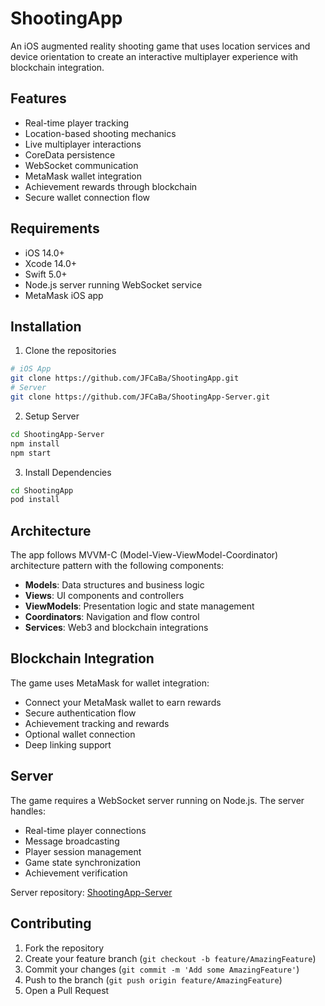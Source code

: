 # ShootingApp
An iOS augmented reality shooting game that uses location services and device orientation to create an interactive multiplayer experience with blockchain integration.

## Features
- Real-time player tracking
- Location-based shooting mechanics
- Live multiplayer interactions
- CoreData persistence
- WebSocket communication
- MetaMask wallet integration
- Achievement rewards through blockchain
- Secure wallet connection flow

## Requirements
- iOS 14.0+
- Xcode 14.0+
- Swift 5.0+
- Node.js server running WebSocket service
- MetaMask iOS app

## Installation
1. Clone the repositories
```bash
# iOS App
git clone https://github.com/JFCaBa/ShootingApp.git
# Server
git clone https://github.com/JFCaBa/ShootingApp-Server.git
```

2. Setup Server
```bash
cd ShootingApp-Server
npm install
npm start
```

3. Install Dependencies
```bash
cd ShootingApp
pod install
```

## Architecture
The app follows MVVM-C (Model-View-ViewModel-Coordinator) architecture pattern with the following components:
- **Models**: Data structures and business logic
- **Views**: UI components and controllers
- **ViewModels**: Presentation logic and state management
- **Coordinators**: Navigation and flow control
- **Services**: Web3 and blockchain integrations

## Blockchain Integration
The game uses MetaMask for wallet integration:
- Connect your MetaMask wallet to earn rewards
- Secure authentication flow
- Achievement tracking and rewards
- Optional wallet connection
- Deep linking support

## Server
The game requires a WebSocket server running on Node.js. The server handles:
- Real-time player connections
- Message broadcasting
- Player session management
- Game state synchronization
- Achievement verification

Server repository: [ShootingApp-Server](https://github.com/JFCaBa/ShootingApp-Server)

## Contributing
1. Fork the repository
2. Create your feature branch (`git checkout -b feature/AmazingFeature`)
3. Commit your changes (`git commit -m 'Add some AmazingFeature'`)
4. Push to the branch (`git push origin feature/AmazingFeature`)
5. Open a Pull Request
